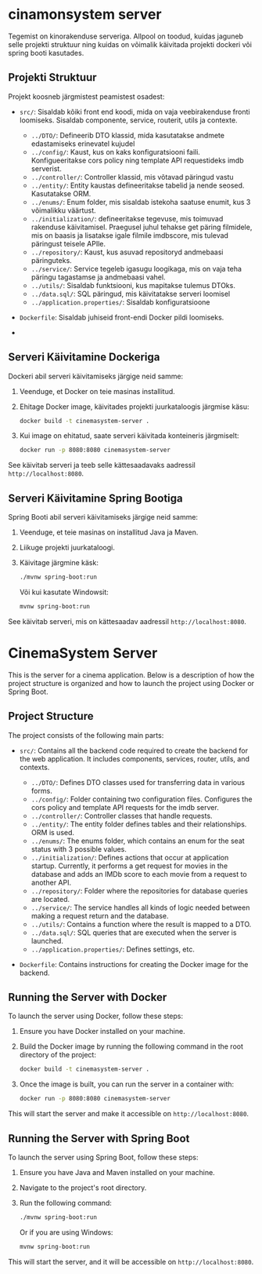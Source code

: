 # cinamonsystem server

Tegemist on kinorakenduse serveriga. Allpool on toodud, kuidas jaguneb selle projekti struktuur ning kuidas on võimalik käivitada projekti dockeri või spring booti kasutades.

## Projekti Struktuur

Projekt koosneb järgmistest peamistest osadest:

- `src/`: Sisaldab kõiki front end koodi, mida on vaja veebirakenduse fronti loomiseks. Sisaldab componente, service, routerit, utils ja contexte.
  - `../DTO/`: Defineerib DTO klassid, mida kasutatakse andmete edastamiseks erinevatel kujudel
  - `../config/`: Kaust, kus on kaks konfiguratsiooni faili. Konfigueeritakse cors policy ning template API requestideks imdb serverist.
  - `../controller/`: Controller klassid, mis võtavad päringud vastu
  - `../entity/`: Entity kaustas defineeritakse tabelid ja nende seosed. Kasutatakse ORM.
  - `../enums/`: Enum folder, mis sisaldab istekoha saatuse enumit, kus 3 võimalikku väärtust.
  - `../initialization/`: defineeritakse tegevuse, mis toimuvad rakenduse käivitamisel. Praegusel juhul tehakse get päring filmidele, mis on baasis ja lisatakse igale filmile imdbscore, mis tulevad päringust teisele APIle.
  - `../repository/`: Kaust, kus asuvad repositoryd andmebaasi päringuteks.
  - `../service/`: Service tegeleb igasugu loogikaga, mis on vaja teha päringu tagastamse ja andmebaasi vahel.
  - `../utils/`: Sisaldab funktsiooni, kus mapitakse tulemus DTOks.
  - `../data.sql/`: SQL päringud, mis käivitatakse serveri loomisel
  - `../application.properties/`: Sisaldab konfiguratsioone
 
- `Dockerfile`: Sisaldab juhiseid front-endi Docker pildi loomiseks.
- 
## Serveri Käivitamine Dockeriga 

Dockeri abil serveri käivitamiseks järgige neid samme:

1. Veenduge, et Docker on teie masinas installitud.
2. Ehitage Docker image, käivitades projekti juurkataloogis järgmise käsu:

   ```bash
   docker build -t cinemasystem-server .
   ```

3. Kui image on ehitatud, saate serveri käivitada konteineris järgmiselt:

   ```bash
   docker run -p 8080:8080 cinemasystem-server
   ```

See käivitab serveri ja teeb selle kättesaadavaks aadressil `http://localhost:8080`.

## Serveri Käivitamine Spring Bootiga 

Spring Booti abil serveri käivitamiseks järgige neid samme:

1. Veenduge, et teie masinas on installitud Java ja Maven.
2. Liikuge projekti juurkataloogi.
3. Käivitage järgmine käsk:

   ```bash
   ./mvnw spring-boot:run
   ```

   Või kui kasutate Windowsit:

   ```bash
   mvnw spring-boot:run
   ```

See käivitab serveri, mis on kättesaadav aadressil `http://localhost:8080`.


# CinemaSystem Server

This is the server for a cinema application. Below is a description of how the project structure is organized and how to launch the project using Docker or Spring Boot.

## Project Structure

The project consists of the following main parts:

- `src/`: Contains all the backend code required to create the backend for the web application. It includes components, services, router, utils, and contexts.
  - `../DTO/`: Defines DTO classes used for transferring data in various forms.
  - `../config/`: Folder containing two configuration files. Configures the cors policy and template API requests for the imdb server.
  - `../controller/`: Controller classes that handle requests.
  - `../entity/`: The entity folder defines tables and their relationships. ORM is used.
  - `../enums/`: The enums folder, which contains an enum for the seat status with 3 possible values.
  - `../initialization/`: Defines actions that occur at application startup. Currently, it performs a get request for movies in the database and adds an IMDb score to each movie from a request to another API.
  - `../repository/`: Folder where the repositories for database queries are located.
  - `../service/`: The service handles all kinds of logic needed between making a request return and the database.
  - `../utils/`: Contains a function where the result is mapped to a DTO.
  - `../data.sql/`: SQL queries that are executed when the server is launched.
  - `../application.properties/`: Defines settings, etc.

- `Dockerfile`: Contains instructions for creating the Docker image for the backend.

## Running the Server with Docker

To launch the server using Docker, follow these steps:

1. Ensure you have Docker installed on your machine.
2. Build the Docker image by running the following command in the root directory of the project:

   ```bash
   docker build -t cinemasystem-server .
   ```

3. Once the image is built, you can run the server in a container with:

   ```bash
   docker run -p 8080:8080 cinemasystem-server
   ```

This will start the server and make it accessible on `http://localhost:8080`.

## Running the Server with Spring Boot

To launch the server using Spring Boot, follow these steps:

1. Ensure you have Java and Maven installed on your machine.
2. Navigate to the project's root directory.
3. Run the following command:

   ```bash
   ./mvnw spring-boot:run
   ```

   Or if you are using Windows:

   ```bash
   mvnw spring-boot:run
   ```

This will start the server, and it will be accessible on `http://localhost:8080`.
